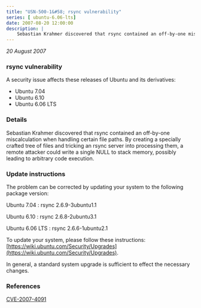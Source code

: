 ```yaml
---
title: "USN-500-1&#58; rsync vulnerability"
series: [ ubuntu-6.06-lts]
date: 2007-08-20 12:00:00
description: |
    Sebastian Krahmer discovered that rsync contained an off-by-one miscalculation when handling certain file paths.  By creating a specially crafted tree of files and tricking an rsync server into processing them, a remote attacker could write a single NULL to stack memory, possibly leading to arbitrary code execution.
--- 
```

 
 

*20 August 2007*

### rsync vulnerability

A security issue affects these releases of Ubuntu and its derivatives:

* Ubuntu 7.04
* Ubuntu 6.10
* Ubuntu 6.06 LTS

### Details

Sebastian Krahmer discovered that rsync contained an off-by-one miscalculation when handling certain file paths. By creating a specially crafted tree of files and tricking an rsync server into processing them, a remote attacker could write a single NULL to stack memory, possibly leading to arbitrary code execution.

### Update instructions

The problem can be corrected by updating your system to the following package version:

Ubuntu 7.04
 : rsync <span>2.6.9-3ubuntu1.1</span>

Ubuntu 6.10
 : rsync <span>2.6.8-2ubuntu3.1</span>

Ubuntu 6.06 LTS
 : rsync <span>2.6.6-1ubuntu2.1</span>

To update your system, please follow these instructions: [https://wiki.ubuntu.com/Security/Upgrades](https://wiki.ubuntu.com/Security/Upgrades).

In general, a standard system upgrade is sufficient to effect the necessary changes.

### References

 
 [CVE-2007-4091](http://people.ubuntu.com/~ubuntu-security/cve/CVE-2007-4091)
 

